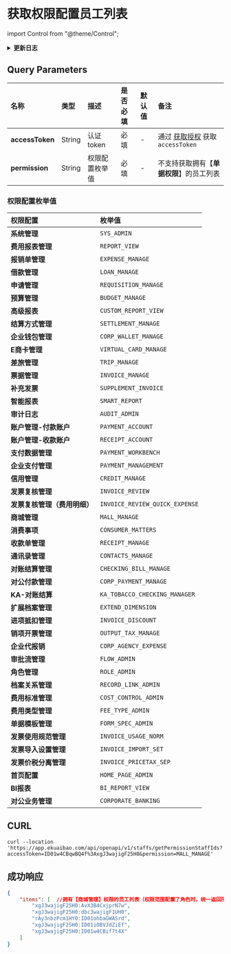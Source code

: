 # 获取权限配置员工列表

import Control from "@theme/Control";

<Control
method="GET"
url="/api/openapi/v1/staffs/getPermissionStaffIds"
/>

<details>
  <summary><b>更新日志</b></summary>
  <div>

[**1.25.0**](/docs/open-api/notice/update-log#1250) -> 🆕 新增了本接口。<br/>

  </div>
</details>

## Query Parameters

| 名称 | 类型 | 描述      | 是否必填 | 默认值 | 备注                                                              |
| :--- | :--- |:--------| :--- |:--- |:----------------------------------------------------------------|
| **accessToken** | String | 认证token | 必填 | - | 通过 [获取授权](/docs/open-api/getting-started/auth) 获取 `accessToken` |
| **permission**  | String | 权限配置枚举值 | 必填 | - | 不支持获取拥有【**单据权限**】的员工列表                 |

### 权限配置枚举值
| 权限配置             | 枚举值   |
|:-----------------|:------|
| **系统管理**         | `SYS_ADMIN` |
| **费用报表管理**       | `REPORT_VIEW` |
| **报销单管理**        | `EXPENSE_MANAGE` |
| **借款管理**         | `LOAN_MANAGE` |
| **申请管理**         | `REQUISITION_MANAGE` |
| **预算管理**         | `BUDGET_MANAGE` |
| **高级报表**         | `CUSTOM_REPORT_VIEW` |
| **结算方式管理**       | `SETTLEMENT_MANAGE` |
| **企业钱包管理**       | `CORP_WALLET_MANAGE` |
| **E商卡管理**        | `VIRTUAL_CARD_MANAGE` |
| **差旅管理**         | `TRIP_MANAGE` |
| **票据管理**         | `INVOICE_MANAGE` |
| **补充发票**         | `SUPPLEMENT_INVOICE` |
| **智能报表**         | `SMART_REPORT` |
| **审计日志**         | `AUDIT_ADMIN` |
| **账户管理-付款账户**    | `PAYMENT_ACCOUNT` |
| **账户管理-收款账户**    | `RECEIPT_ACCOUNT` |
| **支付数据管理**       | `PAYMENT_WORKBENCH` |
| **企业支付管理**       | `PAYMENT_MANAGEMENT` |
| **信用管理**         | `CREDIT_MANAGE` |
| **发票复核管理**       | `INVOICE_REVIEW` |
| **发票复核管理（费用明细）** | `INVOICE_REVIEW_QUICK_EXPENSE` |
| **商城管理**         | `MALL_MANAGE` |
| **消费事项**         | `CONSUMER_MATTERS` |
| **收款单管理**        | `RECEIPT_MANAGE` |
| **通讯录管理**        | `CONTACTS_MANAGE` |
| **对账结算管理**       | `CHECKING_BILL_MANAGE` |
| **对公付款管理**       | `CORP_PAYMENT_MANAGE` |
| **KA-对账结算**      | `KA_TOBACCO_CHECKING_MANAGER` |
| **扩展档案管理**       | `EXTEND_DIMENSION` |
| **进项抵扣管理**       | `INVOICE_DISCOUNT` |
| **销项开票管理**         | `OUTPUT_TAX_MANAGE` |
| **企业代报销**        | `CORP_AGENCY_EXPENSE` |
| **审批流管理**        | `FLOW_ADMIN` |
| **角色管理**         | `ROLE_ADMIN` |
| **档案关系管理**       | `RECORD_LINK_ADMIN` |
| **费用标准管理**       | `COST_CONTROL_ADMIN` |
| **费用类型管理**       | `FEE_TYPE_ADMIN` |
| **单据模板管理**       | `FORM_SPEC_ADMIN` |
| **发票使用规范管理**     | `INVOICE_USAGE_NORM` |
| **发票导入设置管理**     | `INVOICE_IMPORT_SET` |
| **发票价税分离管理**     | `INVOICE_PRICETAX_SEP` |
| **首页配置**         | `HOME_PAGE_ADMIN` |
| **BI报表**         | `BI_REPORT_VIEW` |
| **对公业务管理**       | `CORPORATE_BANKING` |

## CURL
```shell
curl --location 'https://app.ekuaibao.com/api/openapi/v1/staffs/getPermissionStaffIds?accessToken=ID01w4CBqwBQ4f%3AxgJ3wajigF25H0&permission=MALL_MANAGE'
```

## 成功响应
```json
{
    "items": [  //拥有【商城管理】权限的员工列表（权限范围配置了角色时，统一返回所有拥有此角色的员工ID）
        "xgJ3wajigF25H0:AvX3B4CxjprN7w",
        "xgJ3wajigF25H0:dbc3wajigF1UH0",
        "rAy3nbzPcm1HY0:ID01ohbaGWASrd",
        "xgJ3wajigF25H0:ID01iOBVJdZiEf",
        "xgJ3wajigF25H0:ID01w4CBif7t4X"
    ]
}
```


